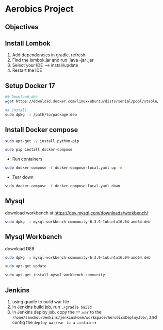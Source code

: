 # Aerobics Project

## Objectives


## Install Lombok

1. Add dependencies in gradle, refresh
2. Find the lombok.jar and run `java -jar <lombok-version>.jar
3. Select your IDE --> install/update
4. Restart the IDE

## Setup Docker 17

```bash
## Download deb
wget https://download.docker.com/linux/ubuntu/dists/xenial/pool/stable/amd64/docker-ce_17.03.2~ce-0~ubuntu-xenial_amd64.deb

## Install
sudo dpkg -i /path/to/package.deb
```

## Install Docker compose

```bash
sudo apt-get -y install python-pip

sudo pip install docker-compose
```
* Run containers

```bash
sudo docker-compose -f docker-compose-local.yaml up -d
```

* Tear down

```bash
sudo docker-compose -f docker-compose-local.yaml down
```

## Mysql

download workbench at https://dev.mysql.com/downloads/workbench/

```bash
sudo dpkg -i mysql-workbench-community-6.3.9-1ubuntu16.04-amd64.deb
```

## Mysql Workbench

download DEB

```bash
sudo dpkg -i mysql-workbench-community-6.3.9-1ubuntu16.04-amd64.deb

sudo apt-get update

sudo apt-get install mysql-workbench-community
```

## Jenkins

1. using gradle to build war file
2. In Jenkins build job, run `./gradle build`
3. In Jenkins deploy job, copy the `**.war` to the `/home/sanshou/Jenkins/jenkinsHome/workspace/AerobicsDeployJob/`, and config the `deploy war/ear to a container`

